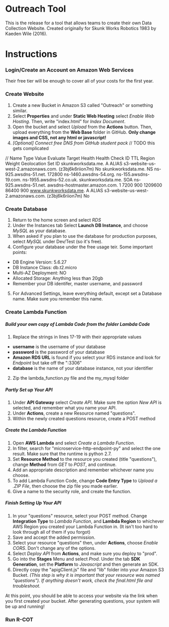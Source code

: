 # Outreach Tool
This is the release for a tool that allows teams to create their own Data Collection Website. Created originally for Skunk Works Robotics 1983 by Kaeden Wile (2016).

# Instructions
### Login/Create an Account on Amazon Web Services
Their free tier will be enough to cover all of your costs for the first year.

### Create Website
1. Create a new Bucket in Amazon S3 called "<yourTeamNumber>Outreach" or something similar.
2. Select __Properties__ and under __Static Web Hosting__ select *Enable Web Hosting*. Then, write "index.html" for *Index Document*.
3. Open the bucket and select *Upload* from the __Actions__ button. Then, upload everything from the __Web Base__ folder in GitHub. **Only change images and CSS, not any html or javascript!**
4. _[Optional] Connect free DNS from GitHub student pack_ // TODO this gets complicated

// Name  Type  Value  Evaluate Target Health   Health Check ID   TTL  Region  Weight  Geolocation  Set ID
skunkworksdata.me.  A  ALIAS s3-website-us-west-2.amazonaws.com. (z3bj6k6riion7m)  No
skunkworksdata.me.  NS  ns-925.awsdns-51.net.               172800
                        ns-1460.awsdns-54.org. 
                        ns-155.awsdns-19.com. 
                        ns-1955.awsdns-52.co.uk.
skunkworksdata.me.  SOA ns-925.awsdns-51.net. awsdns-hostmaster.amazon.com. 1 7200 900 1209600 86400 900
www.skunkworksdata.me. A ALIAS s3-website-us-west-2.amazonaws.com. (z3bj6k6riion7m)  No

### Create Database
1. Return to the home screen and select *RDS*
2. Under the Instances tab Select __Launch DB Instance__, and choose *MySQL* as your database.
3. When asked if you plan to use the database for production purposes, select *MySQL* under Dev/Test (so it's free).
4. Configure your database under the free usage teir. Some important points:
  * DB Engine Version: 5.6.27
  * DB Instance Class: db.t2.micro
  * Multi-AZ Deployment: NO
  * Allocated Storage: Anything less than 20gb
  * Remember your DB identifer, master username, and password
5. For Advanced Settings, leave everything default, except set a Database name. Make sure you remember this name.

### Create Lambda Function
##### Build your own copy of Lambda Code from the folder Lambda Code
1. Replace the strings in lines 17-19 with their appropriate values
  * __username__ is the username of your database
  * __password__ is the password of your database
  * __Amazon RDS URL__ is found if you select your RDS instance and look for *Endpoint* but take off the ":3306"
  * __database__ is the name of your database instance, not your identifier
2. Zip the lambda_function.py file and the my_mysql folder

##### Partly Set up Your API
1. Under __API Gateway__ select *Create API*. Make sure the option *New API* is selected, and remember what you name your API.
2. Under __Actions__, create a new Resource named "questions".
3. Within the newly created questions resource, create a POST method

##### Create the Lambda Function
1. Open __AWS Lambda__ and select *Create a Lambda Function*.
2. In filter, search for "microservice-http-endpoint-py" and select the one result. Make sure that the runtime is python 2.7.
3. Set __Resource Method__ to the resource you created (title "questions"), change __Method__ from *GET* to *POST*, and continue.
4. Add an appropriate description and remember whichever name you choose.
5. To add Lambda Function Code, change __Code Entry Type__ to *Upload a .ZIP File*, then choose the zip file you made earlier.
6. Give a name to the security role, and create the function.

##### Finish Setting Up Your API
1. In your "questions" resource, select your POST method. Change __Integration Type__ to *Lambda Function*, and __Lambda Region__ to whichever AWS Region you created your Lambda Function in. (It isn't too hard to look through all of them if you forgot)
2. Save and accept the added permission.
3. Select your resource "questions" then, under __Actions__, choose *Enable CORS*. Don't change any of the options.
4. Select *Deploy API* from __Actions__, and make sure you deploy to "prod".
5. Go into the __Stages__ Menu and select *Prod*. Under the tab __SDK Generation__, set the __Platform__ to *Javascript* and then generate an SDK.
6. Directly copy the "apigClient.js" file and "lib" folder into your Amazon S3 Bucket. *(This step is why it is important that your resource was named "questions"). If anything doesn't work, check the final.html file and troubleshoot.*

At this point, you should be able to access your website via the link when you first created your bucket. After generating questions, your system will be up and running!

### Run R-COT
